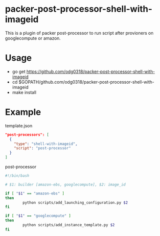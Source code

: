 # packer-post-processor-shell-with-imageid
This is a plugin of packer post-processor to run script after provioners on googlecompute or amazon.

Usage
=====
* go get https://github.com/odg0318/packer-post-processor-shell-with-imageid
* cd $GOPATH/github.com/odg0318/packer-post-processor-shell-with-imageid
* make install

Example
=======
template.json
```json
"post-processors": [
  {
    "type": "shell-with-imageid",
    "script": "post-processor"
  }
]
```

post-processor
```bash
#!/bin/bash

# $1: builder [amazon-ebs, googlecompute], $2: image_id

if [ "$1" == "amazon-ebs" ]
then
        python scripts/add_launching_configuration.py $2
fi

if [ "$1" == "googlecompute" ]
then
        python scripts/add_instance_template.py $2
fi
```
